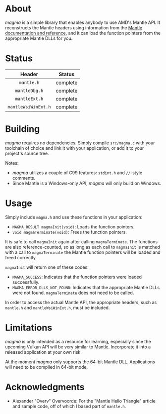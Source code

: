 About
=====

*magma* is a simple library that enables anybody to use AMD's Mantle API.  It reconstructs the Mantle headers using information from the [Mantle documentation and reference](http://www.amd.com/Documents/Mantle-Programming-Guide-and-API-Reference.pdf), and it can load the function pointers from the appropriate Mantle DLLs for you.

Status
======

|Header             |Status    |
|:-----------------:|:--------:|
|`mantle.h`         |complete  |
|`mantleDbg.h`      |complete  |
|`mantleExt.h`      |complete  |
|`mantleWsiWinExt.h`|complete  |

Building
========

*magma* requires no dependencies.  Simply compile `src/magma.c` with your toolchain of choice and link it with your application, or add it to your project's source tree.

Notes:

- *magma* utilizes a couple of C99 features: `stdint.h` and `//`-style comments.
- Since Mantle is a Windows-only API, *magma* will only build on Windows.

Usage
=====

Simply include `magma.h` and use these functions in your application:

- `MAGMA_RESULT magmaInit(void)`: Loads the function pointers.
- `void magmaTerminate(void)`: Frees the function pointers.

It is safe to call `magmaInit` again after calling `magmaTerminate`.  The functions are also reference-counted, so as long as each call to `magmaInit` is matched with a call to `magmaTerminate` the Mantle function pointers will be loaded and freed correctly.

`magmaInit` will return one of these codes:

- `MAGMA_SUCCESS`: Indicates that the function pointers were loaded successfully.
- `MAGMA_ERROR_DLLS_NOT_FOUND`: Indicates that the appropriate Mantle DLLs were not found.  `magmaTerminate` does not need to be called.

In order to access the actual Mantle API, the appropriate headers, such as `mantle.h` and `mantleWsiWinExt.h`, must be included.

Limitations
===========

*magma* is only intended as a resource for learning, especially since the upcoming Vulkan API will be very similar to Mantle.  Incorporate it into a released application at your own risk.

At the moment *magma* only supports the 64-bit Mantle DLL.  Applications will need to be compiled in 64-bit mode.

Acknowledgments
===============

- Alexander "Overv" Overvoorde: For the "Mantle Hello Triangle" article and sample code, off of which I based part of `mantle.h`.
